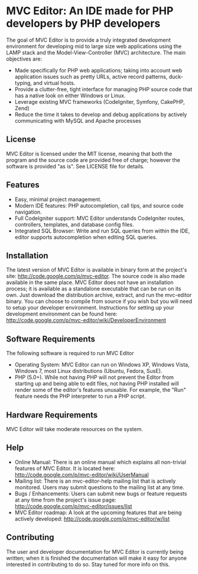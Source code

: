 MVC Editor: An IDE made for PHP developers by PHP developers
============================================================
The goal of MVC Editor is to provide a truly integrated development environment for developing mid to large size web 
applications using the LAMP stack and the Model-View-Controller (MVC) architecture. The main objectives are:

 - Made specifically for PHP web applications; taking into account web application issues such as pretty URLs, 
   active record patterns, duck-typing, and virtual hosts.
 - Provide a clutter-free, tight interface for managing PHP source code that has a native look on either 
   Windows or Linux.
 - Leverage existing MVC frameworks (CodeIgniter, Symfony, CakePHP, Zend)
 - Reduce the time it takes to develop and debug applications by actively communicating with 
   MySQL and Apache processes
 
License
-------
MVC Editor is licensed under the MIT license, meaning that both the program and the source code are provided
free of charge; however the software is provided "as is". See LICENSE file for details. 

Features
--------
  - Easy, minimal project management.
  - Modern IDE features: PHP autocompletion, call tips, and source code navigation.
  - Full CodeIgniter support: MVC Editor understands CodeIgniter routes, controllers, templates,
    and database config files.
  - Integrated SQL Browser: Write and run SQL queries from within the IDE, editor supports autocompletion
    when editing SQL queries.
  
Installation
------------
The latest version of MVC Editor is available in binary form at the project's site: 
http://code.google.com/p/mvc-editor. The source code is also made available in the same place. MVC Editor does not 
have an installation process; it is available as a standalone executable that can be run on its own. Just 
download the distribution archive, extract, and run the mvc-editor binary.  You can choose 
to compile from source if you wish but you will need to setup your developer environment. Instructions for
setting up your development environment can be found here: http://code.google.com/p/mvc-editor/wiki/DeveloperEnvironment

Software Requirements
---------------------
The following software is required to run MVC Editor

 - Operating System: MVC Editor can run on Windows XP, Windows Vista, Windows 7, most Linux distributions 
   (Ubuntu, Fedora, SusE).
 - PHP (5.0+). While not having PHP will not prevent the Editor from starting up and being able to edit files, 
   not having PHP installed will render some of the editor's features unusable. For example, the "Run" 
   feature needs the PHP interpreter to run a PHP script.

Hardware Requirements
----------------------
MVC Editor will take moderate resources on the system.

Help
------------
 - Online Manual: There is an online manual which explains all non-trivial features of MVC Editor. It is
   located here: http://code.google.com/p/mvc-editor/wiki/UserManual
 - Mailing list: There is an mvc-editor-help mailing list that is actively monitored.  Users may submit 
   questions to the mailing list at any time.
 - Bugs / Enhancements: Users can submit new bugs or feature requests at any time from the project's
   issue page: http://code.google.com/p/mvc-editor/issues/list
 - MVC Editor roadmap: A look at the upcoming features that are being actively developed:
   http://code.google.com/p/mvc-editor/w/list
   
Contributing
------------
The user and developer documentation for MVC Editor is currently being written; when it is finished the
documentation will make it easy for anyone interested in contributing to do so. Stay tuned for
more info on this.
